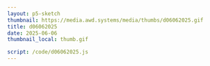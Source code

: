 ```yaml
---
layout: p5-sketch
thumbnail: https://media.awd.systems/media/thumbs/d06062025.gif
title: d06062025
date: 2025-06-06
thumbnail_local: thumb.gif

script: /code/d06062025.js
---
```

